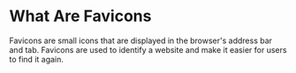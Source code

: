 # What Are Favicons

Favicons are small icons that are displayed in the browser's address bar and tab. Favicons are used to identify a website and make it easier for users to find it again.
